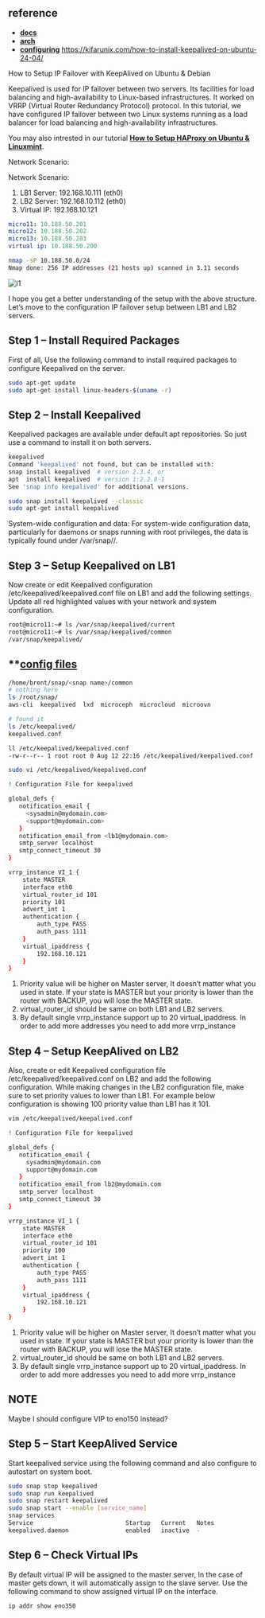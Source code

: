 # **[](https://tecadmin.net/setup-ip-failover-on-ubuntu-with-keepalived/)**

## reference

- **[docs](https://keepalived.readthedocs.io/en/latest/configuration_synopsis.html)**
- **[arch](https://wiki.archlinux.org/title/Keepalived)**
- **[configuring](https://louwrentius.com/configuring-attacking-and-securing-vrrp-on-linux.html)**
<https://kifarunix.com/how-to-install-keepalived-on-ubuntu-24-04/>

How to Setup IP Failover with KeepAlived on Ubuntu & Debian

Keepalived is used for IP failover between two servers. Its facilities for load balancing and high-availability to Linux-based infrastructures. It worked on VRRP (Virtual Router Redundancy Protocol) protocol. In this tutorial, we have configured IP failover between two Linux systems running as a load balancer for load balancing and high-availability infrastructures.

You may also intrested in our tutorial **[How to Setup HAProxy on Ubuntu & Linuxmint](https://tecadmin.net/how-to-setup-haproxy-load-balancing-on-ubuntu-linuxmint/)**.

Network Scenario:

Network Scenario:

  1. LB1 Server: 192.168.10.111 (eth0)
  2. LB2 Server: 192.168.10.112 (eth0)
  3. Virtual IP: 192.168.10.121

```yaml
micro11: 10.188.50.201
micro12: 10.188.50.202
micro13: 10.188.50.203
virtual ip: 10.188.50.200 
```

```bash
nmap -sP 10.188.50.0/24
Nmap done: 256 IP addresses (21 hosts up) scanned in 3.11 seconds

```

![i1](https://tecadmin.net/wp-content/uploads/2013/03/keepalived-vrrp-network.png)

I hope you get a better understanding of the setup with the above structure. Let’s move to the configuration IP failover setup between LB1 and LB2 servers.

## Step 1 – Install Required Packages

First of all, Use the following command to install required packages to configure Keepalived on the server.

```bash
sudo apt-get update
sudo apt-get install linux-headers-$(uname -r)
```

## Step 2 – Install Keepalived

Keepalived packages are available under default apt repositories. So just use a command to install it on both servers.

```bash
keepalived
Command 'keepalived' not found, but can be installed with:
snap install keepalived  # version 2.3.4, or
apt  install keepalived  # version 1:2.2.8-1
See 'snap info keepalived' for additional versions.

sudo snap install keepalived --classic
sudo apt-get install keepalived
```

System-wide configuration and data:
For system-wide configuration data, particularly for daemons or snaps running with root privileges, the data is typically found under /var/snap/<snap-name>/.

## Step 3 – Setup Keepalived on LB1

Now create or edit Keepalived configuration /etc/keepalived/keepalived.conf file on LB1 and add the following settings. Update all red highlighted values with your network and system configuration.

```bash
root@micro11:~# ls /var/snap/keepalived/current
root@micro11:~# ls /var/snap/keepalived/common
/var/snap/keepalived/
```

## **[config files](https://snapcraft.io/docs/data-locations)

```bash
/home/brent/snap/<snap name>/common
# nothing here
ls /root/snap/
aws-cli  keepalived  lxd  microceph  microcloud  microovn

# found it
ls /etc/keepalived/
keepalived.conf

ll /etc/keepalived/keepalived.conf
-rw-r--r-- 1 root root 0 Aug 12 22:16 /etc/keepalived/keepalived.conf

sudo vi /etc/keepalived/keepalived.conf

```

```bash
! Configuration File for keepalived

global_defs {
   notification_email {
     <sysadmin@mydomain.com>
     <support@mydomain.com>
   }
   notification_email_from <lb1@mydomain.com>
   smtp_server localhost
   smtp_connect_timeout 30
}

vrrp_instance VI_1 {
    state MASTER
    interface eth0
    virtual_router_id 101
    priority 101
    advert_int 1
    authentication {
        auth_type PASS
        auth_pass 1111
    }
    virtual_ipaddress {
        192.168.10.121
    }
}
```

1. Priority value will be higher on Master server, It doesn’t matter what you used in state. If your state is MASTER but your priority is lower than the router with BACKUP, you will lose the MASTER state.
2. virtual_router_id should be same on both LB1 and LB2 servers.
3. By default single vrrp_instance support up to 20 virtual_ipaddress. In order to add more addresses you need to add more vrrp_instance

## Step 4 – Setup KeepAlived on LB2

Also, create or edit Keepalived configuration file /etc/keepalived/keepalived.conf on LB2 and add the following configuration. While making changes in the LB2 configuration file, make sure to set priority values to lower than LB1. For example below configuration is showing 100 priority value than LB1 has it 101.

```bash
vim /etc/keepalived/keepalived.conf

! Configuration File for keepalived

global_defs {
   notification_email {
     sysadmin@mydomain.com
     support@mydomain.com
   }
   notification_email_from lb2@mydomain.com
   smtp_server localhost
   smtp_connect_timeout 30
}

vrrp_instance VI_1 {
    state MASTER
    interface eth0
    virtual_router_id 101
    priority 100
    advert_int 1
    authentication {
        auth_type PASS
        auth_pass 1111
    }
    virtual_ipaddress {
        192.168.10.121
    }
}
```

1. Priority value will be higher on Master server, It doesn’t matter what you used in state. If your state is MASTER but your priority is lower than the router with BACKUP, you will lose the MASTER state.
2. virtual_router_id should be same on both LB1 and LB2 servers.
3. By default single vrrp_instance support up to 20 virtual_ipaddress. In order to add more addresses you need to add more vrrp_instance

## NOTE

Maybe I should configure VIP to eno150 instead?

## Step 5 – Start KeepAlived Service

Start keepalived service using the following command and also configure to autostart on system boot.

```bash
sudo snap stop keepalived
sudo snap run keepalived
sudo snap restart keepalived
sudo snap start --enable [service_name]
snap services
Service                          Startup   Current   Notes
keepalived.daemon                enabled   inactive  -
```

## Step 6 – Check Virtual IPs

By default virtual IP will be assigned to the master server, In the case of master gets down, it will automatically assign to the slave server. Use the following command to show assigned virtual IP on the interface.

```bash
ip addr show eno350
```
